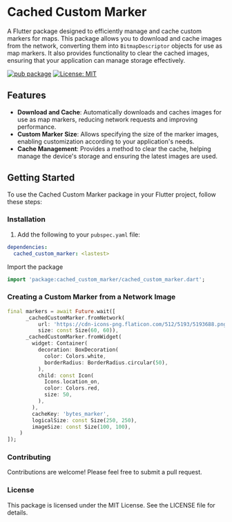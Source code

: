 # Cached Custom Marker

A Flutter package designed to efficiently manage and cache custom markers for maps. This package allows you to download and cache images from the network, converting them into `BitmapDescriptor` objects for use as map markers. It also provides functionality to clear the cached images, ensuring that your application can manage storage effectively.

[![pub package](https://img.shields.io/pub/v/cached_custom_marker.svg)](https://pub.dev/packages/cached_custom_marker)
[![License: MIT](https://img.shields.io/badge/License-MIT-yellow.svg)](https://opensource.org/licenses/MIT)

## Features

- **Download and Cache**: Automatically downloads and caches images for use as map markers, reducing network requests and improving performance.
- **Custom Marker Size**: Allows specifying the size of the marker images, enabling customization according to your application's needs.
- **Cache Management**: Provides a method to clear the cache, helping manage the device's storage and ensuring the latest images are used.

## Getting Started

To use the Cached Custom Marker package in your Flutter project, follow these steps:

### Installation
1. Add the following to your `pubspec.yaml` file:
```yaml
dependencies:
  cached_custom_marker: <lastest>
```

Import the package
```dart
import 'package:cached_custom_marker/cached_custom_marker.dart';
```

### Creating a Custom Marker from a Network Image
```dart
final markers = await Future.wait([
      _cachedCustomMarker.fromNetwork(
          url: 'https://cdn-icons-png.flaticon.com/512/5193/5193688.png',
          size: const Size(60, 60)),
      _cachedCustomMarker.fromWidget(
        widget: Container(
          decoration: BoxDecoration(
            color: Colors.white,
            borderRadius: BorderRadius.circular(50),
          ),
          child: const Icon(
            Icons.location_on,
            color: Colors.red,
            size: 50,
          ),
        ),
        cacheKey: 'bytes_marker',
        logicalSize: const Size(250, 250),
        imageSize: const Size(100, 100),
    )
]);
```

### Contributing
Contributions are welcome! Please feel free to submit a pull request.

### License
This package is licensed under the MIT License. See the LICENSE file for details.
